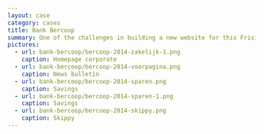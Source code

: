 ```yaml
---
layout: case
category: cases
title: Bank Bercoop
summary: One of the challenges in building a new website for this Frisian private bank was to design a navigation system for the website in which visitors wouldn’t get lost, but that would still show the vast amount of pages this company wanted to publish.
pictures:
  - url: bank-bercoop/bercoop-2014-zakelijk-1.png
    caption: Homepage corporate
  - url: bank-bercoop/bercoop-2014-voorpagina.png
    caption: News bulletin
  - url: bank-bercoop/bercoop-2014-sparen.png
    caption: Savings
  - url: bank-bercoop/bercoop-2014-sparen-1.png
    caption: Savings
  - url: bank-bercoop/bercoop-2014-skippy.png
    caption: Skippy
---
```

